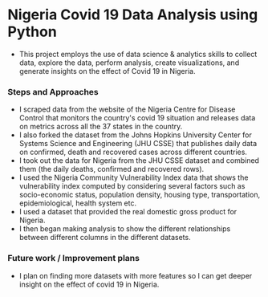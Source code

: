 # Nigeria Covid 19 Data Analysis using Python
* This project employs the use of data science & analytics skills to collect data, explore the data, perform analysis, create visualizations, and generate insights on the effect of Covid 19 in Nigeria.

### Steps and Approaches
* I scraped data from the website of the Nigeria Centre for Disease Control that monitors the country's covid 19 situation and releases data on metrics across all the 37 states in the country.
* I also forked the dataset from the Johns Hopkins University Center for Systems Science and Engineering (JHU CSSE) that publishes daily data on confirmed, death and recovered cases across different countries.
* I took out the data for Nigeria from the JHU CSSE dataset and combined them (the daily deaths, confirmed and recovered rows).
* I used the Nigeria Community Vulnerability Index data that shows the vulnerability index computed by considering several factors such as socio-economic status, population density, housing type, transportation, epidemiological, health system etc.
* I used a dataset that provided the real domestic gross product for Nigeria.
* I then began making analysis to show the different relationships between different columns in the different datasets.

### Future work / Improvement plans
* I plan on finding more datasets with more features so I can get deeper insight on the effect of covid 19 in Nigeria.
